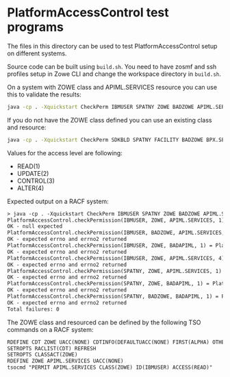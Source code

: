 # PlatformAccessControl test programs

The files in this directory can be used to test PlatformAccessControl setup on different systems.

Source code can be built using `build.sh`. You need to have zosmf and ssh profiles setup in Zowe CLI and change the workspace directory in `build.sh`.

On a system with ZOWE class and APIML.SERVICES resource you can use this to validate the results:

```sh
java -cp . -Xquickstart CheckPerm IBMUSER SPATNY ZOWE BADZOWE APIML.SERVICES BADAPIML 1 4
```

If you do not have the ZOWE class defined you can use an existing class and resource:

```sh
java -cp . -Xquickstart CheckPerm SDKBLD SPATNY FACILITY BADZOWE BPX.SERVER BADAPIML 1 4
```

Values for the access level are following:

- READ(1)
- UPDATE(2)
- CONTROL(3)
- ALTER(4)

Expected output on a RACF system:

```txt
> java -cp . -Xquickstart CheckPerm IBMUSER SPATNY ZOWE BADZOWE APIML.SERVICES BADAPIML 1 4
PlatformAccessControl.checkPermission(IBMUSER, ZOWE, APIML.SERVICES, 1) = null
OK - null expected
PlatformAccessControl.checkPermission(IBMUSER, BADZOWE, APIML.SERVICES, 1) = PlatformReturned(rc=0, errno=143, errno2=0x93800cf, errnoMsg=EDC5143I No such process., stringRet=null, success=false)
OK - expected errno and errno2 returned
PlatformAccessControl.checkPermission(IBMUSER, ZOWE, BADAPIML, 1) = PlatformReturned(rc=0, errno=143, errno2=0x93800cf, errnoMsg=EDC5143I No such process., stringRet=null, success=false)
OK - expected errno and errno2 returned
PlatformAccessControl.checkPermission(IBMUSER, ZOWE, APIML.SERVICES, 4) = PlatformReturned(rc=0, errno=139, errno2=0x93800d9, errnoMsg=EDC5139I Operation not permitted., stringRet=null, success=false)
OK - expected errno and errno2 returned
PlatformAccessControl.checkPermission(SPATNY, ZOWE, APIML.SERVICES, 1) = PlatformReturned(rc=0, errno=143, errno2=0x93800f9, errnoMsg=EDC5143I No such process., stringRet=null, success=false)
OK - expected errno and errno2 returned
PlatformAccessControl.checkPermission(SPATNY, ZOWE, BADAPIML, 1) = PlatformReturned(rc=0, errno=143, errno2=0x93800f9, errnoMsg=EDC5143I No such process., stringRet=null, success=false)
OK - expected errno and errno2 returned
PlatformAccessControl.checkPermission(SPATNY, BADZOWE, BADAPIML, 1) = PlatformReturned(rc=0, errno=143, errno2=0x93800f9, errnoMsg=EDC5143I No such process., stringRet=null, success=false)
OK - expected errno and errno2 returned
Total failures: 0
```

The ZOWE class and resourced can be defined by the following TSO commands on a RACF system:

```txt
RDEFINE CDT ZOWE UACC(NONE) CDTINFO(DEFAULTUACC(NONE) FIRST(ALPHA) OTHER(ALPHA,NATIONAL,NUMERIC,SPECIAL) MAXLENGTH(246) POSIT(607) RACLIST(DISALLOWED))
SETROPTS RACLIST(CDT) REFRESH
SETROPTS CLASSACT(ZOWE)
RDEFINE ZOWE APIML.SERVICES UACC(NONE)
tsocmd "PERMIT APIML.SERVICES CLASS(ZOWE) ID(IBMUSER) ACCESS(READ)"
```
